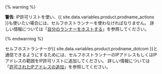 {% warning %}

**警告**: IP許可リストを使い、{{ site.data.variables.product.prodname_actions }}も使いたい場合には、セルフホストランナーを使わなければなりません。 詳しい情報については「[自分のランナーをホストする](/actions/automating-your-workflow-with-github-actions/about-self-hosted-runners)」を参照してください。

{% endwarning %}

セルフホストランナーが{{ site.data.variables.product.prodname_dotcom }}と通信できるようにするためには、セルフホストランナーのIPアドレスもしくはIPアドレスの範囲をIP許可リストに追加してください。 詳しい情報については「[許可されたIPアドレスの追加](#adding-an-allowed-ip-address)」を参照してください。
